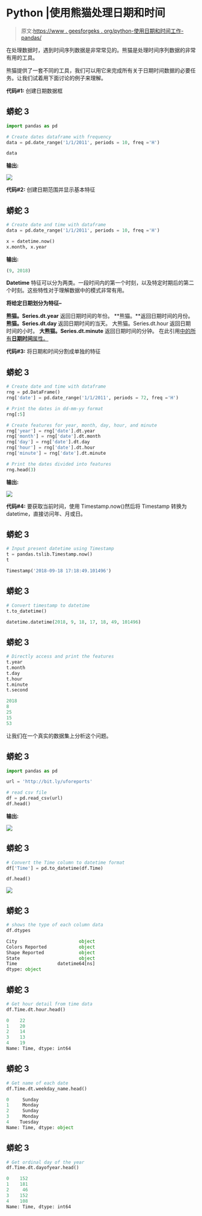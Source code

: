 # Python |使用熊猫处理日期和时间

> 原文:[https://www . geesforgeks . org/python-使用日期和时间工作-pandas/](https://www.geeksforgeeks.org/python-working-with-date-and-time-using-pandas/)

在处理数据时，遇到时间序列数据是非常常见的。熊猫是处理时间序列数据的非常有用的工具。

熊猫提供了一套不同的工具，我们可以用它来完成所有关于日期时间数据的必要任务。让我们试着用下面讨论的例子来理解。

**代码#1:** 创建日期数据框

## 蟒蛇 3

```py
import pandas as pd

# Create dates dataframe with frequency 
data = pd.date_range('1/1/2011', periods = 10, freq ='H')

data
```

**输出:**

![](img/2f2220abb7e49f75f236641dff9890ea.png)

**代码#2:** 创建日期范围并显示基本特征

## 蟒蛇 3

```py
# Create date and time with dataframe
data = pd.date_range('1/1/2011', periods = 10, freq ='H')

x = datetime.now()
x.month, x.year
```

**输出:**

```py
(9, 2018)
```

**Datetime** 特征可以分为两类。一段时间内的第一个时刻，以及特定时期后的第二个时刻。这些特性对于理解数据中的模式非常有用。

**将给定日期划分为特征–**

**熊猫。Series.dt.year** 返回日期时间的年份。
**熊猫。**返回日期时间的月份。
**熊猫。Series.dt.day** 返回日期时间的当天。
大熊猫。Series.dt.hour 返回日期时间的小时。
**大熊猫。Series.dt.minute** 返回日期时间的分钟。
在此引用[中的所有**日期时间**属性。](https://pandas.pydata.org/pandas-docs/stable/api.html#datetimelike-properties)

**代码#3:** 将日期和时间分割成单独的特征

## 蟒蛇 3

```py
# Create date and time with dataframe
rng = pd.DataFrame()
rng['date'] = pd.date_range('1/1/2011', periods = 72, freq ='H')

# Print the dates in dd-mm-yy format
rng[:5]

# Create features for year, month, day, hour, and minute
rng['year'] = rng['date'].dt.year
rng['month'] = rng['date'].dt.month
rng['day'] = rng['date'].dt.day
rng['hour'] = rng['date'].dt.hour
rng['minute'] = rng['date'].dt.minute

# Print the dates divided into features
rng.head(3)
```

**输出:**

![](img/dcde4eb3fa363fbc21dfe1a27ba5d49b.png)

**代码#4:** 要获取当前时间，使用 Timestamp.now()然后将 Timestamp 转换为 datetime，直接访问年、月或日。

## 蟒蛇 3

```py
# Input present datetime using Timestamp
t = pandas.tslib.Timestamp.now()
t
```

```py
Timestamp('2018-09-18 17:18:49.101496')
```

## 蟒蛇 3

```py
# Convert timestamp to datetime
t.to_datetime()
```

```py
datetime.datetime(2018, 9, 18, 17, 18, 49, 101496)
```

## 蟒蛇 3

```py
# Directly access and print the features
t.year
t.month
t.day
t.hour
t.minute
t.second
```

```py
2018
8
25
15
53
```

让我们在一个真实的数据集上分析这个问题。

## 蟒蛇 3

```py
import pandas as pd

url = 'http://bit.ly/uforeports'

# read csv file
df = pd.read_csv(url)          
df.head()
```

**输出:**

![](img/bcba39951bccd8436490008e12b17e01.png)

## 蟒蛇 3

```py
# Convert the Time column to datetime format
df['Time'] = pd.to_datetime(df.Time)

df.head()
```

![](img/158e0f39664b408e12126e8e47b8cfeb.png)

## 蟒蛇 3

```py
# shows the type of each column data
df.dtypes
```

```py
City                       object
Colors Reported            object
Shape Reported             object
State                      object
Time               datetime64[ns]
dtype: object
```

## 蟒蛇 3

```py
# Get hour detail from time data
df.Time.dt.hour.head()
```

```py
0    22
1    20
2    14
3    13
4    19
Name: Time, dtype: int64
```

## 蟒蛇 3

```py
# Get name of each date
df.Time.dt.weekday_name.head()
```

```py
0     Sunday
1     Monday
2     Sunday
3     Monday
4    Tuesday
Name: Time, dtype: object
```

## 蟒蛇 3

```py
# Get ordinal day of the year
df.Time.dt.dayofyear.head()
```

```py
0    152
1    181
2     46
3    152
4    108
Name: Time, dtype: int64
```